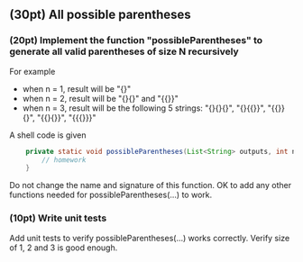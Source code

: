 ## (30pt) All possible parentheses 

### (20pt) Implement the function "possibleParentheses" to generate all valid parentheses of size N recursively

For example
- when n = 1, result will be "{}"
- when n = 2, result will be "{}{}" and "{{}}"
- when n = 3, result will be  the following 5 strings:
"{}{}{}", 
"{}{{}}",
"{{}}{}",
"{{}{}}",
"{{{}}}"

A shell code is given
```java
    private static void possibleParentheses(List<String> outputs, int n) {
        // homework
    }
````

Do not change the name and signature of this function. OK to add any other functions needed for possibleParentheses(...) to work.

### (10pt) Write unit tests

Add unit tests to verify possibleParentheses(...) works correctly. Verify size of 1, 2 and 3 is good enough.



